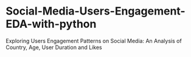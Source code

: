 # Social-Media-Users-Engagement-EDA-with-python
Exploring Users Engagement Patterns on Social Media: An Analysis of Country, Age, User Duration and Likes 
